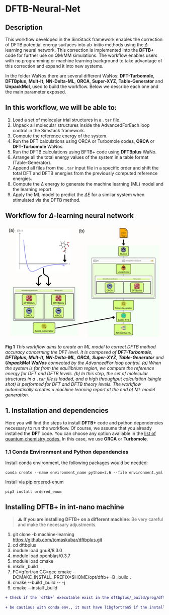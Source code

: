 # DFTB-Neural-Net

## Description
This workflow developed in the SimStack framework enables the correction of DFTB potential energy surfaces into ab-initio methods using the $\Delta$-learning neural network. This correction is implemented into the **DFTB+** code for further use on QM/MM simulations. The workflow enables users with no programming or machine learning background to take advantage of this correction and expand it into new systems.

In the folder WaNos there are several different WaNos: **DFT-Turbomole**, **DFTBplus**, **Mult-It**, **NN-Delta-ML**, **ORCA**, **Super-XYZ**, **Table-Generator** and **UnpackMol**, used to build the workflow. Below we describe each one and the main parameter exposed.

## In this workflow, we will be able to:

1. Load a set of molecular trial structures in a `.tar` file.
2. Unpack all molecular structures inside the AdvancedForEach loop control in the Simstack framework.
3. Compute the reference energy of the system.
4. Run the DFT calculations using ORCA or Turbomole codes, **ORCA** or **DFT-Turbomole** WaNos.
5. Run the DFTB calculations using BFTB+ code using **DFTBplus** WaNo. 
6. Arrange all the total energy values of the system in a table format (Table-Generator).
7. Append all files from the `.tar` input file in a specific order and shift the total DFT and DFTB energies from the previously computed reference energies.
8. Compute the $\Delta$ energy to generate the machine learning (ML) model and the learning report.
9. Apply the ML model to predict the $\Delta E$ for a similar system when stimulated via the DFTB method.

## Workflow for $\Delta$-learning neural network

![](ML-Fig1.png)

**Fig 1** _This workflow aims to create an ML model to correct DFTB method accuracy concerning the DFT level. It is composed of **DFT-Turbomole**, **DFTBplus**, **Mult-It**, **NN-Delta-ML**, **ORCA**, **Super-XYZ**, **Table-Generator** and **UnpackMol**  **WaNos** connected by the AdvancedFor loop control. (a) When the system is far from the equilibrium region, we compute the reference energy for DFT and DFTB levels. (b) In this step, the set of molecular structures in a `.tar` file is loaded, and a high throughput calculation (single shot) is performed for DFT and DFTB theory levels. The workflow automatically creates a machine learning report at the end of ML model generation._ 


## 1. Installation and dependencies
Here you will find the steps to install **DFTB+** code and python dependencies necessary to run the workflow. Of course, we assume that you already installed the **DFT** code. You can choose any option available in the [list of quantum chemistry codes.](https://en.wikipedia.org/wiki/List_of_quantum_chemistry_and_solid-state_physics_software.) In this case, we use **ORCA** or **Turbomole**.  

### 1.1 Conda Environment and Python dependencies
Install conda environment, the following packages would be needed:

```
conda create --name environment_name python=3.6 --file environment.yml
```
Install via pip ordered-enum

```
pip3 install ordered_enum
```
## Installing DFTB+ in int-nano machine
> :warning: **If you are installing DFTB+ on a different machine**: Be very careful and make the necessary adjustments.

1. git clone -b machine-learning https://github.com/tomaskubar/dftbplus.git 
2. cd dftbplus
3. module load gnu8/8.3.0
4. module load openblas/0.3.7
5. module load cmake
6. mkdir _build 
7. FC=gfortran CC=gcc cmake -DCMAKE_INSTALL_PREFIX=$HOME/opt/dftb+ -B _build .
8. cmake --build _build -- -j 
9. cmake --install _build

```diff 
+ Check if the `dftb+` executable exist in the dftbplus/_build/prog/dftb+/ folder. If so, then everything is okay. 
```

```diff 
+ be cautious with conda env., it must have libgfortran5 if the installation wants to be done inside the conda environment
```
